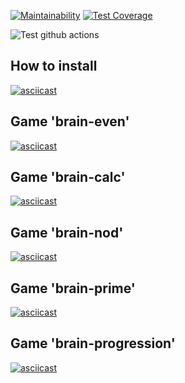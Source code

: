 [![Maintainability](https://api.codeclimate.com/v1/badges/4bdea98edd13a0f6b872/maintainability)](https://codeclimate.com/github/VladimirChudovskiy/frontend-project-lvl1/maintainability)
[![Test Coverage](https://api.codeclimate.com/v1/badges/4bdea98edd13a0f6b872/test_coverage)](https://codeclimate.com/github/VladimirChudovskiy/frontend-project-lvl1/test_coverage)

![Test github actions](https://github.com/VladimirChudovskiy/frontend-project-lvl1/workflows/Test%20github%20actions/badge.svg)


## How to install
[![asciicast](https://asciinema.org/a/57ego6fvF03FRnqN4cRQoIrzp.svg)](https://asciinema.org/a/57ego6fvF03FRnqN4cRQoIrzp)


## Game 'brain-even'
[![asciicast](https://asciinema.org/a/FFMPagoWcaBtojKXPGFlJ7ruA.svg)](https://asciinema.org/a/FFMPagoWcaBtojKXPGFlJ7ruA)

## Game 'brain-calc'
[![asciicast](https://asciinema.org/a/s3u0WcVnVMPBQxJrSl5BH7iYA.svg)](https://asciinema.org/a/s3u0WcVnVMPBQxJrSl5BH7iYA)

## Game 'brain-nod'
[![asciicast](https://asciinema.org/a/KN62cFXg8tSpKqI8fm5OCRnE2.svg)](https://asciinema.org/a/KN62cFXg8tSpKqI8fm5OCRnE2)

## Game 'brain-prime'
[![asciicast](https://asciinema.org/a/BZ4FEv8YNy8bWZEgIWtitZKxC.svg)](https://asciinema.org/a/BZ4FEv8YNy8bWZEgIWtitZKxC)

## Game 'brain-progression'
[![asciicast](https://asciinema.org/a/kbwawJA8soJspWz6tIV9r7FC1.svg)](https://asciinema.org/a/kbwawJA8soJspWz6tIV9r7FC1)
